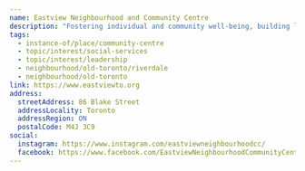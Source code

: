 ```yaml
---
name: Eastview Neighbourhood and Community Centre
description: "Fostering individual and community well-being, building leaders and creating opportunities for our community."
tags:
  - instance-of/place/community-centre
  - topic/interest/social-services
  - topic/interest/leadership
  - neighbourhood/old-toronto/riverdale
  - neighbourhood/old-toronto
link: https://www.eastviewto.org
address:
  streetAddress: 86 Blake Street
  addressLocality: Toronto
  addressRegion: ON
  postalCode: M4J 3C9
social:
  instagram: https://www.instagram.com/eastviewneighbourhoodcc/
  facebook: https://www.facebook.com/EastviewNeighbourhoodCommunityCentre/
---
```

